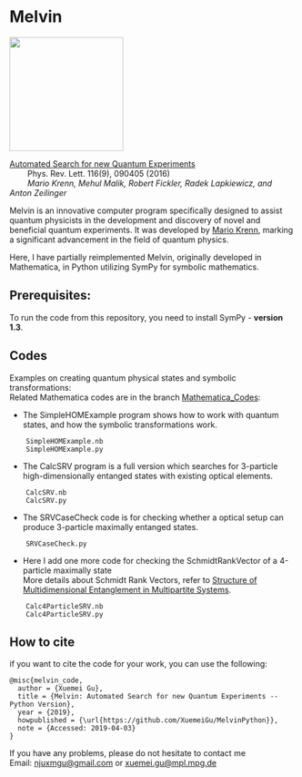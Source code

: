 # Melvin

<img src="https://github.com/XuemeiGu/MelvinPython/assets/37003667/7748ab20-3a26-4a3d-bd34-629b676d2b29" width="200"/>

[Automated Search for new Quantum Experiments](https://doi.org/10.1103/PhysRevLett.116.090405)\
&nbsp;&nbsp;&nbsp;&nbsp;&nbsp;&nbsp;&nbsp;&nbsp;Phys. Rev. Lett. 116(9), 090405 (2016)\
&nbsp;&nbsp;&nbsp;&nbsp;&nbsp;&nbsp;&nbsp;&nbsp;*Mario Krenn, Mehul Malik, Robert Fickler, Radek Lapkiewicz, and Anton Zeilinger*


Melvin is an innovative computer program specifically designed to assist quantum physicists in the development and discovery of novel and beneficial quantum experiments. It was developed by [Mario Krenn](https://mariokrenn.wordpress.com/), marking a significant advancement in the field of quantum physics.

Here, I have partially reimplemented Melvin, originally developed in Mathematica, in Python utilizing SymPy for symbolic mathematics.

## Prerequisites:

To run the code from this repository, you need to install SymPy - **version 1.3**.

## Codes

Examples on creating quantum physical states and symbolic transformations: \
Related Mathematica codes are in the branch [Mathematica_Codes](https://github.com/XuemeiGu/MelvinPython/tree/Mathematica_Codes):

* The SimpleHOMExample program shows how to work with quantum states, and how the symbolic transformations work.
```
    SimpleHOMExample.nb
    SimpleHOMExample.py
```
* The CalcSRV program is a full version which searches for 3-particle high-dimensionally entanged states with existing optical elements.	
```
    CalcSRV.nb
    CalcSRV.py
```
* The SRVCaseCheck code is for checking whether a optical setup can produce 3-particle maximally entanged states. 
```
    SRVCaseCheck.py
```

* Here I add one more code for checking the SchmidtRankVector of a 4-particle maximally state\
  More details about Schmidt Rank Vectors, refer to [Structure of Multidimensional Entanglement in Multipartite Systems](https://doi.org/10.1103/PhysRevLett.110.030501). 
```
    Calc4ParticleSRV.nb
    Calc4ParticleSRV.py
```

## How to cite
if you want to cite the code for your work, you can use the following:
```
@misc{melvin_code,
  author = {Xuemei Gu},
  title = {Melvin: Automated Search for new Quantum Experiments -- Python Version},
  year = {2019},
  howpublished = {\url{https://github.com/XuemeiGu/MelvinPython}},
  note = {Accessed: 2019-04-03}
}
```

If you have any problems, please do not hesitate to contact me\
Email: njuxmgu@gmail.com or xuemei.gu@mpl.mpg.de
 
 

  
  


   

